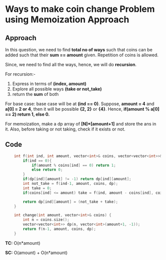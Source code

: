 # Ways to make coin change Problem using Memoization Approach

## Approach

In this question, we need to find **total no of ways** such that coins can be added such that their **sum == amount** given. Repetition of coins is allowed.

Since, we need to find all the ways, hence, we will do **recursion**.

For recursion:-

1. Express in terms of **(index, amount)**
2. Explore all possible ways **(take or not_take)**
3. return the **sum** of both

For base case: base case will be at **(ind == 0)**. Suppose, **amount = 4** and **a[0] = 2 or 4**, then it will be possible **{2, 2}** or **{4}**. Hence, **if(amount % a[0] == 2) return 1, else 0.**

For memoization, make a dp array of **[N]\*[amount+1]** and store the ans in it. Also, before taking or not taking, check if it exists or not.

## Code

```c++
    int f(int ind, int amount, vector<int>& coins, vector<vector<int>>& dp){
        if(ind == 0){
            if(amount % coins[ind] == 0) return 1;
            else return 0;
        }
        if(dp[ind][amount] != -1) return dp[ind][amount];
        int not_take = f(ind-1, amount, coins, dp);
        int take = 0;
        if(coins[ind] <= amount) take = f(ind, amount - coins[ind], coins, dp);

        return dp[ind][amount] = (not_take + take);
    }

    int change(int amount, vector<int>& coins) {
        int n = coins.size();
        vector<vector<int>> dp(n, vector<int>(amount+1, -1));
        return f(n-1, amount, coins, dp);
    }
```

**TC:** O(n\*amount)

**SC:** O(amount) + O(n\*amount)
